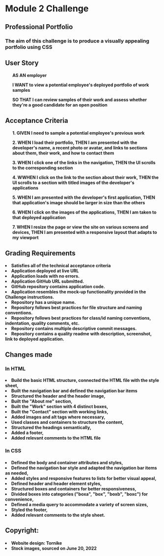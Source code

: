 <h1>Module 2 Challenge</h1>
<h2>Professional Portfolio</h2>

<h3>The aim of this challenge is to produce a visually appealing portfolio using CSS</h3>

<h2>User Story</h2>

<h4><ul>AS AN employer</ul>
<ul>I WANT to view a potential employee's deployed portfolio of work samples</ul>
<ul>SO THAT I can review samples of their work and assess whether they're a good candidate for an open position</ul></h4>

<h2>Acceptance Criteria</h2>
<h4>
<ul>1. GIVEN I need to sample a potential employee's previous work</ul>
<ul>2. WHEN I load their portfolio, THEN I am presented with the developer's name, a recent photo or avatar, and links to sections about them, their work, and how to contact them</ul>
<ul>3. WHEN I click one of the links in the navigation, THEN the UI scrolls to the corresponding section</ul>
<ul>4. WWHEN I click on the link to the section about their work, THEN the UI scrolls to a section with titled images of the developer's applications</ul>
<ul>5. WHEN I am presented with the developer's first application, THEN that application's image should be larger in size than the others</ul>
<ul>6. WHEN I click on the images of the applications, THEN I am taken to that deployed application</ul>
<ul>7. WHEN I resize the page or view the site on various screens and devices, THEN I am presented with a responsive layout that adapts to my viewport</ul></h4>

<h2>Grading Requirements</h2>

<h4><li>Satisfies all of the technical acceptance criteria</li>
<li>Application deployed at live URL</li>
<li>Application loads with no errors.</li>
<li>Application GitHub URL submitted.</li>
<li>GitHub repository contains application code.</li>
<li>Application resembles the mock-up functionality provided in the Challenge instructions.</li>
<li>Repository has a unique name.</li>
<li>Repository follows best practices for file structure and naming conventions.</li>
<li>Repository follows best practices for class/id naming conventions, indentation, quality comments, etc.</li>
<li>Repository contains multiple descriptive commit messages.</li>
<li>Repository contains a quality readme with description, screenshot, link to deployed application.</li></h4>

<h2>Changes made</h2>

<h3>In HTML</h3>
<h4><li>Build the basic HTML structure, connected the HTML file with the style sheet,</li>
<li>Built the navigation bar and defined the navigation bar items</li>
<li>Structured the header and the header image,</li>
<li>Built the "About me" section,</li>
<li>Built the "Work" section with 4 distinct boxes,</li>
<li>Built the "Contact" section with working links,</li>
<li>Added images and alt tags where necessary,</li>
<li>Used classes and containers to structure the content,</li>
<li>Structured the headings semantically,</li>
<li>Added a footer,</li>
<li>Added relevant comments to the HTML file</li>
</h4>

<h3>In CSS</h3>
<h4><li>Defined the body and container attributes and styles,</li>
<li>Defined the navigation bar style and adapted the navigation bar items as needed,</li>
<li>Added styles and responsive features to lists for better visual appeal,</li>
<li>Defined header and header element styles,</li>
<li>Structured boxes and containers for better responsiveness,</li>
<li>Divided boxes into categories ("boxa", "box", "boxb", "boxc") for convenience,</li>
<li>Defined a media query to accommodate a variety of screen sizes,</li>
<li>Styled the footer,</li>
<li>Added relevant comments to the style sheet.</li></h4>

<h2>Copyright:</h2>
<h4><li>Website design: Tornike</li>
<li>Stock images, sourced on June 20, 2022</li></h4>
